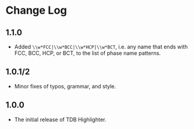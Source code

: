 # Change Log

## 1.1.0

- Added `\\w*FCC|\\w*BCC|\\w*HCP|\\w*BCT`, i.e. any name that ends with FCC, BCC, HCP, or BCT, to the list of phase name patterns.

## 1.0.1/2

- Minor fixes of typos, grammar, and style.

## 1.0.0

- The initial release of TDB Highlighter.